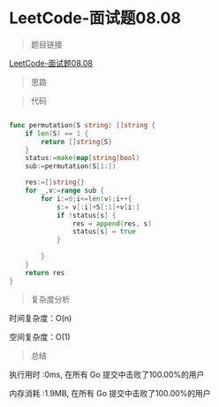# LeetCode-面试题08.08

>题目链接

[LeetCode-面试题08.08](https://leetcode-cn.com/problems/permutation-ii-lcci/)

> 思路


>代码

```go

func permutation(S string) []string {
    if len(S) == 1 {
        return []string{S}
    }
    status:=make(map[string]bool)
    sub:=permutation(S[1:])

    res:=[]string{}
    for _,v:=range sub {
        for i:=0;i<=len(v);i++{
            s:= v[:i]+S[:1]+v[i:]
            if !status[s] {
                res = append(res, s)
                status[s] = true
            }
            
        }
    }
    return res
}

```

>复杂度分析

时间复杂度：O(n)

空间复杂度：O(1)

>总结

执行用时 :0ms, 在所有 Go 提交中击败了100.00%的用户

内存消耗 :1.9MB, 在所有 Go 提交中击败了100.00%的用户
